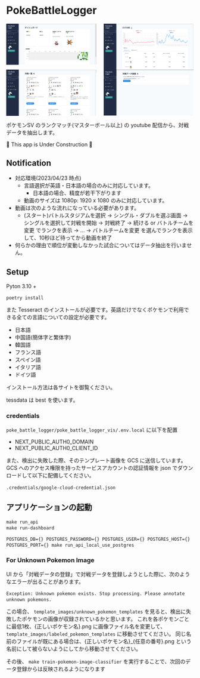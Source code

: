 # PokeBattleLogger

<div style="display:flex;">
    <img src="docs/app1.png" style="flex:1;margin-right:10px;" width=45% height=45%>
    <img src="docs/app2.png" style="flex:1;margin-left:10px;" width=45% height=45%>
</div>
<div style="display:flex;">
    <img src="docs/app3.png" style="flex:1;margin-right:10px;" width=45% height=45%>
    <img src="docs/app4.png" style="flex:1;margin-left:10px;" width=45% height=45%>
</div>

ポケモンSV のランクマッチ(マスターボール以上) の youtube 配信から、対戦データを抽出します。

🚧 This app is Under Construction 🚧

## Notification

- 対応環境(2023/04/23 時点)
  - 言語選択が英語・日本語の場合のみに対応しています。
    - 日本語の場合、精度が若干下がります
  - 動画のサイズは 1080p: 1920 x 1080 のみに対応しています。
- 動画は次のような流れになっている必要があります。
  - (スタート)バトルスタジアムを選択 → シングル・ダブルを選ぶ画面 → シングルを選択して対戦を開始 → 対戦終了 → 続ける or バトルチームを変更 でランクを表示 → ... → バトルチームを変更 を選んでランクを表示して、10秒ほど待ってから動画を終了
- 何らかの理由で順位が変動しなかった試合についてはデータ抽出を行いません。

## Setup

Pyton 3.10 +

```
poetry install
```

また Tesseract のインストールが必要です。英語だけでなくポケモンで利用できる全ての言語についての設定が必要です。

- 日本語
- 中国語(簡体字と繁体字)
- 韓国語
- フランス語
- スペイン語
- イタリア語
- ドイツ語

インストール方法は各サイトを御覧ください。

tessdata は best を使います。

### credentials

`poke_battle_logger/poke_battle_logger_vis/.env.local` に以下を配置
- NEXT_PUBLIC_AUTH0_DOMAIN
- NEXT_PUBLIC_AUTH0_CLIENT_ID

また、検出に失敗した際、そのテンプレート画像を GCS に送信しています。
GCS へのアクセス権限を持ったサービスアカウントの認証情報を json でダウンロードして以下に配備してください。

`.credentials/google-cloud-credential.json`

## アプリケーションの起動

```
make run_api
make run-dashboard
```

```
POSTGRES_DB={} POSTGRES_PASSWORD={} POSTGRES_USER={} POSTGRES_HOST={} POSTGRES_PORT={} make run_api_local_use_postgres
```

### For Unknown Pokemon Image

UI から「対戦データの登録」で対戦データを登録しようとした際に、次のようなエラーが出ることがあります。

```
Exception: Unknown pokemon exists. Stop processing. Please annotate unknown pokemons.
```

この場合、 `template_images/unknown_pokemon_templates` を見ると、検出に失敗したポケモンの画像が収録されているかと思います。
これを各ポケモンごとに最低1枚、{正しいポケモン名}.png に画像ファイル名を変更して、`template_images/labeled_pokemon_templates` に移動させてください。
同じ名前のファイルが既にある場合は、{正しいポケモン名}_{任意の番号}.png という名前にして被らないようにしてから移動させてください。

その後、 `make train-pokemon-image-classifier` を実行することで、次回のデータ登録からは反映されるようになります
